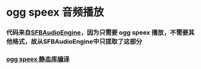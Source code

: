 # ogg speex 音频播放


### 代码来自[SFBAudioEngine](https://github.com/sbooth/SFBAudioEngine)，因为只需要 ogg speex 播放，不需要其他格式，故从SFBAudioEngine中只提取了这部分

### [ogg speex 静态库编译](https://github.com/ryanwangh/OggSpeex/blob/main/Script/build.md)




